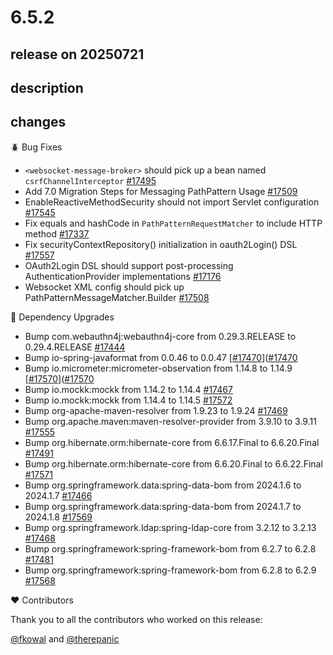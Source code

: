 # 6.5.2

## release on 20250721
## description
## changes
🪲 Bug Fixes

* <code>&lt;websocket-message-broker&gt;</code> should pick up a bean named <code>csrfChannelInterceptor</code> <a href="https://github.com/spring-projects/spring-security/issues/17495" data-hovercard-type="issue" data-hovercard-url="/spring-projects/spring-security/issues/17495/hovercard">#17495</a>
* Add 7.0 Migration Steps for Messaging PathPattern Usage <a href="https://github.com/spring-projects/spring-security/issues/17509" data-hovercard-type="issue" data-hovercard-url="/spring-projects/spring-security/issues/17509/hovercard">#17509</a>
* EnableReactiveMethodSecurity should not import Servlet configuration <a href="https://github.com/spring-projects/spring-security/issues/17545" data-hovercard-type="issue" data-hovercard-url="/spring-projects/spring-security/issues/17545/hovercard">#17545</a>
* Fix equals and hashCode in <code>PathPatternRequestMatcher</code> to include HTTP method <a href="https://github.com/spring-projects/spring-security/pull/17337" data-hovercard-type="pull_request" data-hovercard-url="/spring-projects/spring-security/pull/17337/hovercard">#17337</a>
* Fix securityContextRepository() initialization in oauth2Login() DSL <a href="https://github.com/spring-projects/spring-security/issues/17557" data-hovercard-type="issue" data-hovercard-url="/spring-projects/spring-security/issues/17557/hovercard">#17557</a>
* OAuth2Login DSL should support post-processing AuthenticationProvider implementations <a href="https://github.com/spring-projects/spring-security/pull/17176" data-hovercard-type="pull_request" data-hovercard-url="/spring-projects/spring-security/pull/17176/hovercard">#17176</a>
* Websocket XML config should pick up PathPatternMessageMatcher.Builder <a href="https://github.com/spring-projects/spring-security/issues/17508" data-hovercard-type="issue" data-hovercard-url="/spring-projects/spring-security/issues/17508/hovercard">#17508</a>

🔨 Dependency Upgrades

* Bump com.webauthn4j:webauthn4j-core from 0.29.3.RELEASE to 0.29.4.RELEASE <a href="https://github.com/spring-projects/spring-security/pull/17444" data-hovercard-type="pull_request" data-hovercard-url="/spring-projects/spring-security/pull/17444/hovercard">#17444</a>
* Bump io-spring-javaformat from 0.0.46 to 0.0.47 [<a class="issue-link js-issue-link" data-error-text="Failed to load title" data-id="3197902944" data-permission-text="Title is private" data-url="https://github.com/spring-projects/spring-security/issues/17470" data-hovercard-type="pull_request" data-hovercard-url="/spring-projects/spring-security/pull/17470/hovercard" href="https://github.com/spring-projects/spring-security/pull/17470">#17470</a>](<a class="issue-link js-issue-link" data-error-text="Failed to load title" data-id="3197902944" data-permission-text="Title is private" data-url="https://github.com/spring-projects/spring-security/issues/17470" data-hovercard-type="pull_request" data-hovercard-url="/spring-projects/spring-security/pull/17470/hovercard" href="https://github.com/spring-projects/spring-security/pull/17470">#17470</a>
* Bump io.micrometer:micrometer-observation from 1.14.8 to 1.14.9 [<a class="issue-link js-issue-link" data-error-text="Failed to load title" data-id="3247128353" data-permission-text="Title is private" data-url="https://github.com/spring-projects/spring-security/issues/17570" data-hovercard-type="pull_request" data-hovercard-url="/spring-projects/spring-security/pull/17570/hovercard" href="https://github.com/spring-projects/spring-security/pull/17570">#17570</a>](<a class="issue-link js-issue-link" data-error-text="Failed to load title" data-id="3247128353" data-permission-text="Title is private" data-url="https://github.com/spring-projects/spring-security/issues/17570" data-hovercard-type="pull_request" data-hovercard-url="/spring-projects/spring-security/pull/17570/hovercard" href="https://github.com/spring-projects/spring-security/pull/17570">#17570</a>
* Bump io.mockk:mockk from 1.14.2 to 1.14.4 <a href="https://github.com/spring-projects/spring-security/pull/17467" data-hovercard-type="pull_request" data-hovercard-url="/spring-projects/spring-security/pull/17467/hovercard">#17467</a>
* Bump io.mockk:mockk from 1.14.4 to 1.14.5 <a href="https://github.com/spring-projects/spring-security/pull/17572" data-hovercard-type="pull_request" data-hovercard-url="/spring-projects/spring-security/pull/17572/hovercard">#17572</a>
* Bump org-apache-maven-resolver from 1.9.23 to 1.9.24 <a href="https://github.com/spring-projects/spring-security/pull/17469" data-hovercard-type="pull_request" data-hovercard-url="/spring-projects/spring-security/pull/17469/hovercard">#17469</a>
* Bump org.apache.maven:maven-resolver-provider from 3.9.10 to 3.9.11 <a href="https://github.com/spring-projects/spring-security/pull/17555" data-hovercard-type="pull_request" data-hovercard-url="/spring-projects/spring-security/pull/17555/hovercard">#17555</a>
* Bump org.hibernate.orm:hibernate-core from 6.6.17.Final to 6.6.20.Final <a href="https://github.com/spring-projects/spring-security/pull/17491" data-hovercard-type="pull_request" data-hovercard-url="/spring-projects/spring-security/pull/17491/hovercard">#17491</a>
* Bump org.hibernate.orm:hibernate-core from 6.6.20.Final to 6.6.22.Final <a href="https://github.com/spring-projects/spring-security/pull/17571" data-hovercard-type="pull_request" data-hovercard-url="/spring-projects/spring-security/pull/17571/hovercard">#17571</a>
* Bump org.springframework.data:spring-data-bom from 2024.1.6 to 2024.1.7 <a href="https://github.com/spring-projects/spring-security/pull/17466" data-hovercard-type="pull_request" data-hovercard-url="/spring-projects/spring-security/pull/17466/hovercard">#17466</a>
* Bump org.springframework.data:spring-data-bom from 2024.1.7 to 2024.1.8 <a href="https://github.com/spring-projects/spring-security/pull/17569" data-hovercard-type="pull_request" data-hovercard-url="/spring-projects/spring-security/pull/17569/hovercard">#17569</a>
* Bump org.springframework.ldap:spring-ldap-core from 3.2.12 to 3.2.13 <a href="https://github.com/spring-projects/spring-security/pull/17468" data-hovercard-type="pull_request" data-hovercard-url="/spring-projects/spring-security/pull/17468/hovercard">#17468</a>
* Bump org.springframework:spring-framework-bom from 6.2.7 to 6.2.8 <a href="https://github.com/spring-projects/spring-security/pull/17481" data-hovercard-type="pull_request" data-hovercard-url="/spring-projects/spring-security/pull/17481/hovercard">#17481</a>
* Bump org.springframework:spring-framework-bom from 6.2.8 to 6.2.9 <a href="https://github.com/spring-projects/spring-security/pull/17568" data-hovercard-type="pull_request" data-hovercard-url="/spring-projects/spring-security/pull/17568/hovercard">#17568</a>

❤️ Contributors

Thank you to all the contributors who worked on this release:

<a class="user-mention notranslate" data-hovercard-type="user" data-hovercard-url="/users/fkowal/hovercard" data-octo-click="hovercard-link-click" data-octo-dimensions="link_type:self" href="https://github.com/fkowal">@fkowal</a> and <a class="user-mention notranslate" data-hovercard-type="user" data-hovercard-url="/users/therepanic/hovercard" data-octo-click="hovercard-link-click" data-octo-dimensions="link_type:self" href="https://github.com/therepanic">@therepanic</a>

